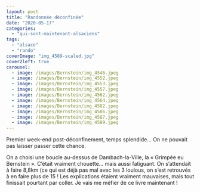 ```yaml
---
layout: post
title: "Randonnée déconfinée"
date: "2020-05-17"
categories: 
  - "qui-sont-maintenant-alsaciens"
tags:
  - "alsace"
  - "rando"
coverImage: "img_4589-scaled.jpg"
cover2left: true
carousel:
  - image: /images/Bernstein/img_4546.jpeg
  - image: /images/Bernstein/img_4552.jpeg
  - image: /images/Bernstein/img_4553.jpeg
  - image: /images/Bernstein/img_4557.jpeg
  - image: /images/Bernstein/img_4562.jpeg
  - image: /images/Bernstein/img_4564.jpeg
  - image: /images/Bernstein/img_4582.jpeg
  - image: /images/Bernstein/img_4586.jpeg
  - image: /images/Bernstein/img_4587.jpeg
  - image: /images/Bernstein/img_4589.jpeg
---
```


Premier week-end post-déconfinement, temps splendide... On ne pouvait pas laisser passer cette chance.

On a choisi une boucle au-dessus de Dambach-la-Ville, la « Grimpée eu Bernstein ». C’était vraiment chouette... mais aussi fatiguant. On s’attendait à faire 8,8km (ce qui est déjà pas mal avec les 3 loulous, on s’est retrouvés à en faire plus de 15 ! Les explications étaient vraiment mauvaises, mais tout finissait pourtant par coller. Je vais me méfier de ce livre maintenant !
